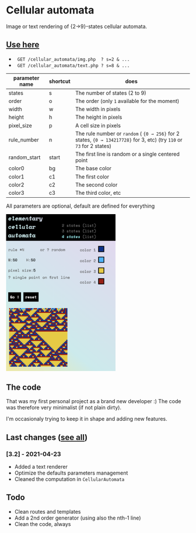 # Cellular automata

Image or text rendering of {2→9}-states cellular automata.

## [Use here](http://eliseduverdier.fr/cellular_automata/)

* ` GET /cellular_automata/img.php  ? s=2 & ...`
* ` GET /cellular_automata/text.php ? s=8 & ...`

| parameter name | shortcut | does |
|--------------|-------|---|
| states       | s     | The number of states (2 to 9)  |
| order        | o     | The order (only `1` available for the moment) |
| width        | w     | The width in pixels    |
| height       | h     | The height in pixels   |
| pixel_size   | p     | A cell size in pixels  |
| rule_number  | n     | The rule number or `random` ( `{0 → 256}` for 2 states, `{0 → 134217728}` for 3, etc) (try `110` or `73` for 2 states) |
| random_start | start | The first line is random or a single centered point |
| color0       | bg    | The base color         |
| color1       | c1    | The first color        |
| color2       | c2    | The second color       |
| color3       | c3    | The third color, etc   |

All parameters are optional, default are defined for everything

<img src="_design/screenshots/v3.png" width="300px" title="Generator for the four–states automata">

## The code
That was my first personal project as a brand new developer :) The code was therefore very minimalist (if not plain dirty).

I'm occasionaly trying to keep it in shape and adding new features.

## Last changes ([see all](CHANGELOG.mg))
### [3.2] - 2021-04-23
- Added a text renderer
- Optimize the defaults parameters management
- Cleaned the computation in `CellularAutomata`

## Todo
- Clean routes and templates
- Add a 2nd order generator (using also the nth-1 line)
- Clean the code, always
